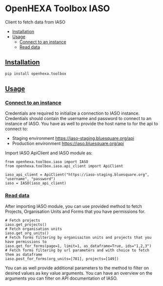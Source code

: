 
# OpenHEXA Toolbox IASO

Client to fetch data from IASO 

* [Installation](#installation)
* [Usage](#usage)
	* [Connect to an instance](#connect-to-an-instance)
	* [Read data](#read-data)

## [Installation](#)

``` sh
pip install openhexa.toolbox
```

## [Usage](#)

### [Connect to an instance](#)
Credentials are required to initialize a connection to IASO instance. Credentials should contain the username and 
password to connect to an instance of IASO. You have as well to provide the host name to for the api to connect to:
* Staging environment https://iaso-staging.bluesquare.org/api
* Production environment https://iaso.bluesquare.org/api

Import IASO ApiClient and IASO module as:
```
from openhexa.toolbox.iaso import IASO
from openhexa.toolbox.iaso.api_client import ApiClient

iaso_api_client = ApiClient("https://iaso-staging.bluesquare.org", "username", "password")
iaso = IASO(iaso_api_client)
```

### [Read data](#)
After importing IASO module, you can use provided method to fetch Projects, Organisation Units and Forms that you have 
permissions for.  
```
# Fetch projects 
iaso.get_projects()
# Fetch organisation units 
iaso.get_org_units()
# Fetch forms filtering by organisaiton units and projects that you have permissions to
iaso.get_for_forms(page=1, limit=1, as_dataframe=True, ids="1,2,3")
# Fetch forms filtering by url parameters and with choice to fetch them as dataframe
iaso.post_for_forms(org_units=[781], projects=[149])
```

You can as well provide additional parameters to the method to filter on desired values as key value arguments. 
You can have an overview on the arguments you can filter on API documentation of IASO. 




